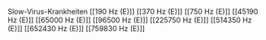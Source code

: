 Slow-Virus-Krankheiten
[[190 Hz (E)]]
[[370 Hz (E)]]
[[750 Hz (E)]]
[[45190 Hz (E)]]
[[65000 Hz (E)]]
[[96500 Hz (E)]]
[[225750 Hz (E)]]
[[514350 Hz (E)]]
[[652430 Hz (E)]]
[[759830 Hz (E)]]